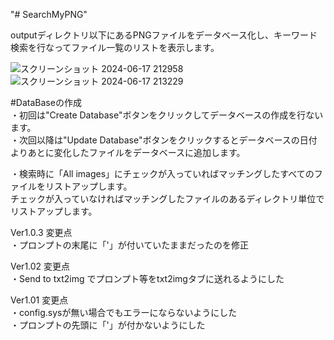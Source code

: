 "# SearchMyPNG" 

outputディレクトリ以下にあるPNGファイルをデータベース化し、キーワード検索を行なってファイル一覧のリストを表示します。

![スクリーンショット 2024-06-17 212958](https://github.com/hina-choco/SearchMyPNG/assets/162294996/a9543dea-0090-4941-b731-555a709d9665)
![スクリーンショット 2024-06-17 213229](https://github.com/hina-choco/SearchMyPNG/assets/162294996/36472986-e2d5-48bc-8c65-42aef4de5950)

#DataBaseの作成<BR>
・初回は"Create Database"ボタンをクリックしてデータベースの作成を行ないます。<BR>
・次回以降は"Update Database"ボタンをクリックするとデータベースの日付よりあとに変化したファイルをデータベースに追加します。<BR>

・検索時に「All images」にチェックが入っていればマッチングしたすべてのファイルをリストアップします。<BR>
チェックが入っていなければマッチングしたファイルのあるディレクトリ単位でリストアップします。

Ver1.0.3 変更点<BR>
・プロンプトの末尾に「'」が付いていたままだったのを修正

Ver1.02 変更点<BR>
・Send to txt2img でプロンプト等をtxt2imgタブに送れるようにした

Ver1.01 変更点<BR>
・config.sysが無い場合でもエラーにならないようにした<BR>
・プロンプトの先頭に「'」が付かないようにした
